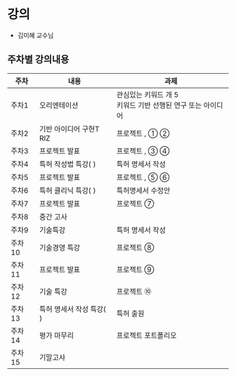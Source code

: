 # 강의
 - 김미혜 교수님
 
 ## 주차별 강의내용
   
   주차 | 내용 | 과제
   ------- | ------------ | -----------
주차1 | 오리엔테이션 |   관심있는 키워드  개 5 <br> 키워드 기반 선행된 연구 또는 아이디어 
주차2 | 기반 아이디어 구현T RIZ |   프로젝트  ,   ① ②
주차3 | 프로젝트 발표 |   프로젝트  ,   ③ ④ 
주차4 | 특허 작성법  특강(  ) |  특허 명세서 작성|  
주차5 | 프로젝트 발표 |   프로젝트  ,   ⑤ ⑥
주차6 | 특허 클리닉  특강(  )|   특허명세서 수정안 |  
주차7 | 프로젝트 발표 |   프로젝트    ⑦
주차8 | 중간 고사|  
주차9 | 기술특강|    특허 명세서 작성
주차10 | 기술경영 특강|    프로젝트   ⑧
주차11 | 프로젝트 발표 |    프로젝트   ⑨
주차12 | 기술 특강|    프로젝트   ⑩
주차13 | 특허 명세서 작성 특강(  )  | 특허 출원
주차14 | 평가 마무리 | 프로젝트 포트폴리오
주차15 | 기말고사 |   
